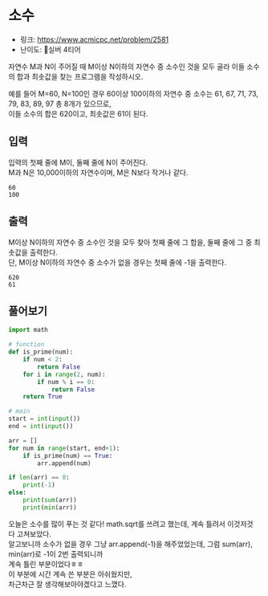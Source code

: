 # 소수

- 링크: https://www.acmicpc.net/problem/2581
- 난이도: 🥈실버 4티어

자연수 M과 N이 주어질 때 M이상 N이하의 자연수 중 소수인 것을 모두 골라 이들 소수의 합과 최솟값을 찾는 프로그램을 작성하시오.  

예를 들어 M=60, N=100인 경우 60이상 100이하의 자연수 중 소수는 61, 67, 71, 73, 79, 83, 89, 97 총 8개가 있으므로,  
이들 소수의 합은 620이고, 최솟값은 61이 된다.

## 입력

입력의 첫째 줄에 M이, 둘째 줄에 N이 주어진다.  
M과 N은 10,000이하의 자연수이며, M은 N보다 작거나 같다.

```
60
100
```

##  출력

M이상 N이하의 자연수 중 소수인 것을 모두 찾아 첫째 줄에 그 합을, 둘째 줄에 그 중 최솟값을 출력한다.   
단, M이상 N이하의 자연수 중 소수가 없을 경우는 첫째 줄에 -1을 출력한다.


```
620
61
```

## 풀어보기

```python
import math

# function
def is_prime(num):
    if num < 2:
        return False
    for i in range(2, num):
        if num % i == 0:
            return False
    return True

# main
start = int(input())
end = int(input())

arr = []
for num in range(start, end+1):
    if is_prime(num) == True:
        arr.append(num)

if len(arr) == 0:
    print(-1)
else:
    print(sum(arr))
    print(min(arr))
```

오늘은 소수를 많이 푸는 것 같다!
math.sqrt를 쓰려고 했는데, 계속 틀려서 이것저것 다 고쳐보았다.  
알고보니까 소수가 없을 경우 그냥 arr.append(-1)을 해주었었는데, 그럼 sum(arr), min(arr)로 -1이 2번 출력되니까  
계속 틀린 부분이었다ㅎㅎ  
이 부분에 시간 계속 쓴 부분은 아쉬웠지만,  
차근차근 잘 생각해보아야겠다고 느꼈다.
